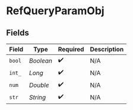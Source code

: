 # RefQueryParamObj


## Fields

| Field              | Type               | Required           | Description        |
| ------------------ | ------------------ | ------------------ | ------------------ |
| `bool`             | *Boolean*          | :heavy_check_mark: | N/A                |
| `int_`             | *Long*             | :heavy_check_mark: | N/A                |
| `num`              | *Double*           | :heavy_check_mark: | N/A                |
| `str`              | *String*           | :heavy_check_mark: | N/A                |